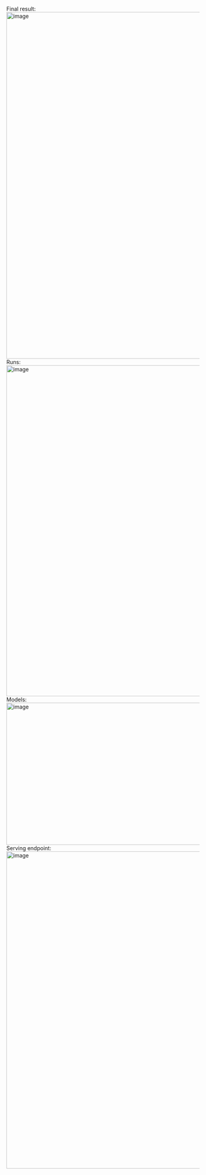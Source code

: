 Final result:<br>
<img width="1711" height="905" alt="image" src="https://github.com/user-attachments/assets/bcfb1572-5591-44f7-805c-b1567ea1104a" /><br>
Runs:<br>
<img width="1429" height="864" alt="image" src="https://github.com/user-attachments/assets/906a78eb-068e-4e7f-b280-3149a6440caa" /><br>
Models:<br>
<img width="1507" height="371" alt="image" src="https://github.com/user-attachments/assets/b04e085f-08f6-4664-8ea1-de49122a95e3" /><br>
Serving endpoint:<br>
<img width="1344" height="828" alt="image" src="https://github.com/user-attachments/assets/8974a9da-7052-4560-ab79-8ea7f5011437" /><br>
